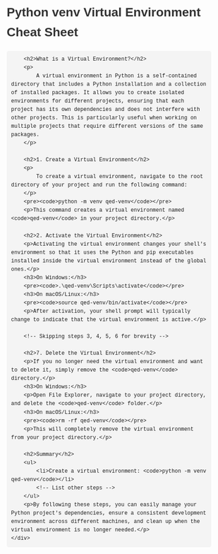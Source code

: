 <!DOCTYPE html>
<html lang="en">
<head>
    <meta charset="UTF-8">
    <meta name="viewport" content="width=device-width, initial-scale=1.0">
    <title>Python venv Virtual Environment Cheat Sheet</title>
    <style>
        body {
            font-family: Arial, sans-serif;
            line-height: 1.6;
            margin: 0;
            padding: 0;
        }
        .container {
            max-width: 800px;
            margin: 0 auto;
            padding: 20px;
        }
        h1, h2, h3 {
            color: #333;
        }
        pre {
            background-color: #f4f4f4;
            padding: 10px;
            border-radius: 5px;
            overflow-x: auto;
        }
        code {
            font-family: "Courier New", Courier, monospace;
        }
    </style>
</head>
<body>
    <div class="container">
        <h1>Python venv Virtual Environment Cheat Sheet</h1>

        <h2>What is a Virtual Environment?</h2>
        <p>
            A virtual environment in Python is a self-contained directory that includes a Python installation and a collection of installed packages. It allows you to create isolated environments for different projects, ensuring that each project has its own dependencies and does not interfere with other projects. This is particularly useful when working on multiple projects that require different versions of the same packages.
        </p>

        <h2>1. Create a Virtual Environment</h2>
        <p>
            To create a virtual environment, navigate to the root directory of your project and run the following command:
        </p>
        <pre><code>python -m venv qed-venv</code></pre>
        <p>This command creates a virtual environment named <code>qed-venv</code> in your project directory.</p>

        <h2>2. Activate the Virtual Environment</h2>
        <p>Activating the virtual environment changes your shell's environment so that it uses the Python and pip executables installed inside the virtual environment instead of the global ones.</p>
        <h3>On Windows:</h3>
        <pre><code>.\qed-venv\Scripts\activate</code></pre>
        <h3>On macOS/Linux:</h3>
        <pre><code>source qed-venv/bin/activate</code></pre>
        <p>After activation, your shell prompt will typically change to indicate that the virtual environment is active.</p>

        <!-- Skipping steps 3, 4, 5, 6 for brevity -->

        <h2>7. Delete the Virtual Environment</h2>
        <p>If you no longer need the virtual environment and want to delete it, simply remove the <code>qed-venv</code> directory.</p>
        <h3>On Windows:</h3>
        <p>Open File Explorer, navigate to your project directory, and delete the <code>qed-venv</code> folder.</p>
        <h3>On macOS/Linux:</h3>
        <pre><code>rm -rf qed-venv</code></pre>
        <p>This will completely remove the virtual environment from your project directory.</p>

        <h2>Summary</h2>
        <ul>
            <li>Create a virtual environment: <code>python -m venv qed-venv</code></li>
            <!-- List other steps -->
        </ul>
        <p>By following these steps, you can easily manage your Python project's dependencies, ensure a consistent development environment across different machines, and clean up when the virtual environment is no longer needed.</p>
    </div>
</body>
</html>
